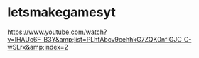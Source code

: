 # letsmakegamesyt
https://www.youtube.com/watch?v=lHAUc6F_B3Y&amp;list=PLhfAbcv9cehhkG7ZQK0nfIGJC_C-wSLrx&amp;index=2
